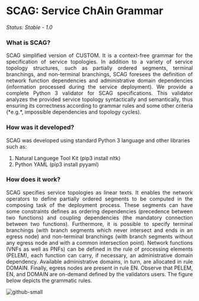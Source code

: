 SCAG: Service ChAin Grammar
========================================================

*Status: Stable - 1.0*

### What is SCAG?

<p align="justify">SCAG simplified version of CUSTOM. It is a context-free grammar for the specification of service topologies. In addition to a variety of service topology structures, such as partially ordered segments, terminal branchings, and non-terminal branchings, SCAG foresees the definition of network function dependencies and administrative domain dependencies (information processed during the service deployment). We provide a complete Python 3 validator for SCAG specifications. This validator analyzes the provided service topology syntactically and semantically, thus ensuring its correctness according to grammar rules and some other criteria (*e.g.*, impossible dependencies and topology cycles).</p>

### How was it developed?

SCAG was developed using standard Python 3 language and other libraries such as:<br/>
1. Natural Languege Tool Kit (pip3 install nltk)<br/>
2. Python YAML (pip3 install pyyaml)

### How does it work?

<p align="justify">SCAG specifies service topologies as linear texts. It enables the network operators to define partially ordered segments to be computed in the composing task of the deployment process. These segments can have some constraints defines as ordering dependencies (precedence between two functions) and coupling dependencies (the mandatory connection between two functions). Furthermore, it is possible to specify terminal branchings (with branch segments which never intersect and ends in an egress node) and non-terminal branchings (with branch segments without any egress node and with a common intersection point). Network functions (VNFs as well as PNFs) can be defined in the rule of processing elements (PELEM), each function can carry, if necessary, an administrative domain dependency. Available administrative domains, in turn, are allocated in rule DOMAIN. Finally, egress nodes are present in rule EN. Observe that PELEM, EN, and DOMAIN are on-demand defined by the validators users. The figure below depicts the grammatic rules.</p>

![github-small](http://www.inf.ufpr.br/vfgarcia/hosting/SCAG.png)
